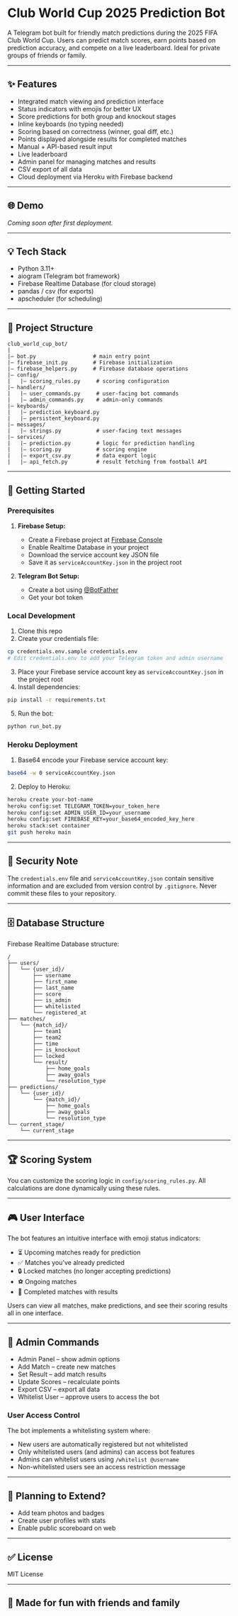 # Club World Cup 2025 Prediction Bot

A Telegram bot built for friendly match predictions during the 2025 FIFA Club World Cup. Users can predict match scores, earn points based on prediction accuracy, and compete on a live leaderboard. Ideal for private groups of friends or family.

---

## ✨ Features
- Integrated match viewing and prediction interface
- Status indicators with emojis for better UX
- Score predictions for both group and knockout stages
- Inline keyboards (no typing needed)
- Scoring based on correctness (winner, goal diff, etc.)
- Points displayed alongside results for completed matches
- Manual + API-based result input
- Live leaderboard
- Admin panel for managing matches and results
- CSV export of all data
- Cloud deployment via Heroku with Firebase backend

---

## 🌐 Demo
*Coming soon after first deployment.*

---

## 💡 Tech Stack
- Python 3.11+
- aiogram (Telegram bot framework)
- Firebase Realtime Database (for cloud storage)
- pandas / csv (for exports)
- apscheduler (for scheduling)

---

## 📂 Project Structure
```
club_world_cup_bot/
|
|— bot.py                  # main entry point
|— firebase_init.py        # Firebase initialization
|— firebase_helpers.py     # Firebase database operations
|— config/
|   |— scoring_rules.py     # scoring configuration
|— handlers/
|   |— user_commands.py     # user-facing bot commands
|   |— admin_commands.py    # admin-only commands
|— keyboards/
|   |— prediction_keyboard.py
|   |— persistent_keyboard.py
|— messages/
|   |— strings.py           # user-facing text messages
|— services/
|   |— prediction.py        # logic for prediction handling
|   |— scoring.py           # scoring engine
|   |— export_csv.py        # data export logic
|   |— api_fetch.py         # result fetching from football API
```

---

## 🚀 Getting Started

### Prerequisites
1. **Firebase Setup:**
   - Create a Firebase project at [Firebase Console](https://console.firebase.google.com)
   - Enable Realtime Database in your project
   - Download the service account key JSON file
   - Save it as `serviceAccountKey.json` in the project root

2. **Telegram Bot Setup:**
   - Create a bot using [@BotFather](https://t.me/BotFather)
   - Get your bot token

### Local Development
1. Clone this repo
2. Create your credentials file:
```bash
cp credentials.env.sample credentials.env
# Edit credentials.env to add your Telegram token and admin username
```
3. Place your Firebase service account key as `serviceAccountKey.json` in the project root
4. Install dependencies:
```bash
pip install -r requirements.txt
```
5. Run the bot:
```bash
python run_bot.py
```

### Heroku Deployment
1. Base64 encode your Firebase service account key:
```bash
base64 -w 0 serviceAccountKey.json
```
2. Deploy to Heroku:
```bash
heroku create your-bot-name
heroku config:set TELEGRAM_TOKEN=your_token_here
heroku config:set ADMIN_USER_ID=your_username
heroku config:set FIREBASE_KEY=your_base64_encoded_key_here
heroku stack:set container
git push heroku main
```

---

## 🔐 Security Note
The `credentials.env` file and `serviceAccountKey.json` contain sensitive information and are excluded from version control by `.gitignore`. Never commit these files to your repository.

---

## 🗄️ Database Structure
Firebase Realtime Database structure:
```
/
├── users/
│   └── {user_id}/
│       ├── username
│       ├── first_name
│       ├── last_name
│       ├── score
│       ├── is_admin
│       ├── whitelisted
│       └── registered_at
├── matches/
│   └── {match_id}/
│       ├── team1
│       ├── team2
│       ├── time
│       ├── is_knockout
│       ├── locked
│       └── result/
│           ├── home_goals
│           ├── away_goals
│           └── resolution_type
├── predictions/
│   └── {user_id}/
│       └── {match_id}/
│           ├── home_goals
│           ├── away_goals
│           └── resolution_type
└── current_stage/
    └── current_stage
```

---

## 🏆 Scoring System
You can customize the scoring logic in `config/scoring_rules.py`. All calculations are done dynamically using these rules.

---

## 🎮 User Interface
The bot features an intuitive interface with emoji status indicators:
- ⏳ Upcoming matches ready for prediction
- ✅ Matches you've already predicted
- 🔒 Locked matches (no longer accepting predictions)
- ⚽ Ongoing matches
- 🏁 Completed matches with results

Users can view all matches, make predictions, and see their scoring results all in one interface.

---

## 🔐 Admin Commands
- Admin Panel – show admin options
- Add Match – create new matches
- Set Result – add match results
- Update Scores – recalculate points
- Export CSV – export all data
- Whitelist User – approve users to access the bot

### User Access Control
The bot implements a whitelisting system where:
- New users are automatically registered but not whitelisted
- Only whitelisted users (and admins) can access bot features
- Admins can whitelist users using `/whitelist @username`
- Non-whitelisted users see an access restriction message

---

## 📅 Planning to Extend?
- Add team photos and badges
- Create user profiles with stats
- Enable public scoreboard on web

---

## ✅ License
MIT License

---

## 🙌 Made for fun with friends and family 